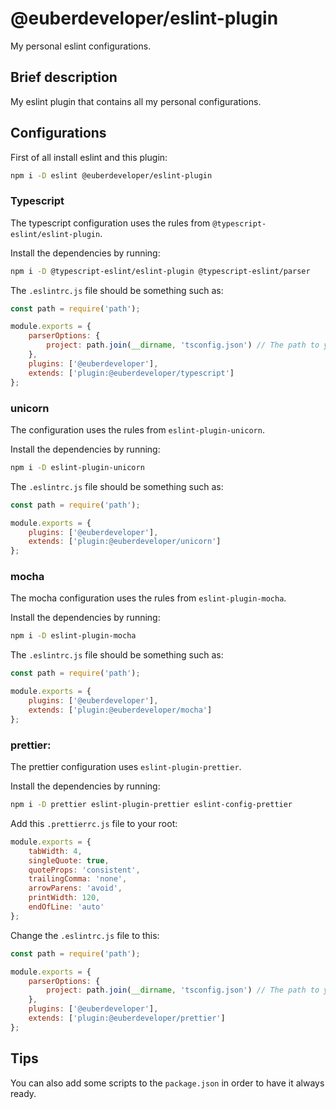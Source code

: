 # @euberdeveloper/eslint-plugin
My personal eslint configurations.

## Brief description

My eslint plugin that contains all my personal configurations.
## Configurations

First of all install eslint and this plugin:

```bash
npm i -D eslint @euberdeveloper/eslint-plugin
```

### Typescript

The typescript configuration uses the rules from `@typescript-eslint/eslint-plugin`.

Install the dependencies by running:

```bash
npm i -D @typescript-eslint/eslint-plugin @typescript-eslint/parser
```

The `.eslintrc.js` file should be something such as:

```js
const path = require('path');

module.exports = {
    parserOptions: {
        project: path.join(__dirname, 'tsconfig.json') // The path to your tsconfig.json
    },
    plugins: ['@euberdeveloper'],
    extends: ['plugin:@euberdeveloper/typescript']
};
```

### unicorn

The configuration uses the rules from `eslint-plugin-unicorn`.

Install the dependencies by running:

```bash
npm i -D eslint-plugin-unicorn
```

The `.eslintrc.js` file should be something such as:

```js
const path = require('path');

module.exports = {
    plugins: ['@euberdeveloper'],
    extends: ['plugin:@euberdeveloper/unicorn']
};
```

### mocha

The mocha configuration uses the rules from `eslint-plugin-mocha`.

Install the dependencies by running:

```bash
npm i -D eslint-plugin-mocha
```

The `.eslintrc.js` file should be something such as:

```js
const path = require('path');

module.exports = {
    plugins: ['@euberdeveloper'],
    extends: ['plugin:@euberdeveloper/mocha']
};
```

### prettier:

The prettier configuration uses `eslint-plugin-prettier`.

Install the dependencies by running:

```bash
npm i -D prettier eslint-plugin-prettier eslint-config-prettier
```

Add this `.prettierrc.js` file to your root:

```js
module.exports = {
    tabWidth: 4,
    singleQuote: true,
    quoteProps: 'consistent',
    trailingComma: 'none',
    arrowParens: 'avoid',
    printWidth: 120,
    endOfLine: 'auto'
};
```

Change the `.eslintrc.js` file to this:

```js
const path = require('path');

module.exports = {
    parserOptions: {
        project: path.join(__dirname, 'tsconfig.json') // The path to your tsconfig.json
    },
    plugins: ['@euberdeveloper'],
    extends: ['plugin:@euberdeveloper/prettier']
};
```

## Tips

You can also add some scripts to the `package.json` in order to have it always ready.
